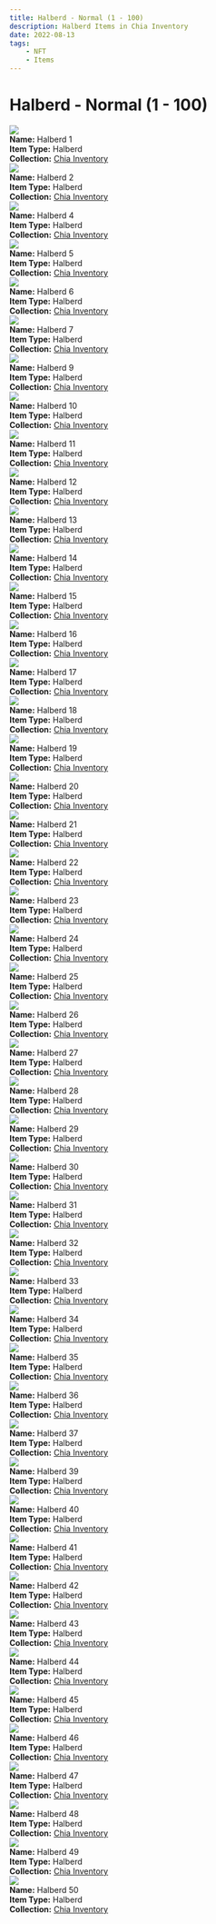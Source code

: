 ```yaml
---
title: Halberd - Normal (1 - 100)
description: Halberd Items in Chia Inventory
date: 2022-08-13
tags:
    - NFT
    - Items
---
```


# Halberd - Normal (1 - 100)
<div class="item_thumbnail">
<img loading="lazy" src="https://pnilv3h3e6pptmbrfc5aztyvpawi355sghd43ubwznhj6ga5hi.arweave.net/e1C67PsnnvmwMSi6DM8VeCyN97I-xx83QNstOnxgdOs"><br/>
<div><strong>Name:</strong> Halberd 1</div>
<div><strong>Item Type:</strong> Halberd</div>
<div><strong>Collection:</strong> <a href="https://www.spacescan.io/xch/nft/collection/col16fpva26fhdjp2echs3cr7c30gzl7qe67hu9grtsjcqldz354asjsyzp6wx">Chia Inventory</a></div>
</div>
<div class="item_thumbnail">
<img loading="lazy" src="https://nmqqgax3lhenjgiguonkbyrrddo7rt4h4a7hs67ilp5loasv.arweave.net/-ayEDAvtZyNSZBqOaoOIxGN34z4fgPnl76Fv6tw-JVw"><br/>
<div><strong>Name:</strong> Halberd 2</div>
<div><strong>Item Type:</strong> Halberd</div>
<div><strong>Collection:</strong> <a href="https://www.spacescan.io/xch/nft/collection/col16fpva26fhdjp2echs3cr7c30gzl7qe67hu9grtsjcqldz354asjsyzp6wx">Chia Inventory</a></div>
</div>
<div class="item_thumbnail">
<img loading="lazy" src="https://lq3mupdynj4qlnkmnplhbiol5yvxithwulbh26qj7lg7j24d.arweave.net/XDbKPHhqeQW1TGvWcKHL7it0-TPaiwn16C-frN9OuDk"><br/>
<div><strong>Name:</strong> Halberd 4</div>
<div><strong>Item Type:</strong> Halberd</div>
<div><strong>Collection:</strong> <a href="https://www.spacescan.io/xch/nft/collection/col16fpva26fhdjp2echs3cr7c30gzl7qe67hu9grtsjcqldz354asjsyzp6wx">Chia Inventory</a></div>
</div>
<div class="item_thumbnail">
<img loading="lazy" src="https://bb7o5l3dogdkt3azvcb6jqxqxr4m3sr5xbtdgnghitfdsnaw5wkq.arweave.net/CH7ur2NxhqnsGaiD5MLwvHjNyj24ZjM0x0TKOTQW7ZU"><br/>
<div><strong>Name:</strong> Halberd 5</div>
<div><strong>Item Type:</strong> Halberd</div>
<div><strong>Collection:</strong> <a href="https://www.spacescan.io/xch/nft/collection/col16fpva26fhdjp2echs3cr7c30gzl7qe67hu9grtsjcqldz354asjsyzp6wx">Chia Inventory</a></div>
</div>
<div class="item_thumbnail">
<img loading="lazy" src="https://zietrm6ot7bxnsq4zrdidlysoee73pfl7nq6flgf5foiujkdlm.arweave.net/ygk4s86fw3bKHMxGga8ScQn9vKv7Y_eKsxelciiVDW0"><br/>
<div><strong>Name:</strong> Halberd 6</div>
<div><strong>Item Type:</strong> Halberd</div>
<div><strong>Collection:</strong> <a href="https://www.spacescan.io/xch/nft/collection/col16fpva26fhdjp2echs3cr7c30gzl7qe67hu9grtsjcqldz354asjsyzp6wx">Chia Inventory</a></div>
</div>
<div class="item_thumbnail">
<img loading="lazy" src="https://2wcvmxbnehizrfbrsulkxswrl7brtwx5hcshzltbbwqjhrru.arweave.net/1YVWXC0h0ZiUMZUWq8-rRX8MZ2v04pHy_uYQ2gk8Y0s"><br/>
<div><strong>Name:</strong> Halberd 7</div>
<div><strong>Item Type:</strong> Halberd</div>
<div><strong>Collection:</strong> <a href="https://www.spacescan.io/xch/nft/collection/col16fpva26fhdjp2echs3cr7c30gzl7qe67hu9grtsjcqldz354asjsyzp6wx">Chia Inventory</a></div>
</div>
<div class="item_thumbnail">
<img loading="lazy" src="https://t7djusjeibljraoyo236rs6lewmrsyxxrswjqwoafu2q5eas.arweave.net/n8aa_SSRAVpiB2Ha36MvLJZkZYveMrJhZwC01DpA-SI"><br/>
<div><strong>Name:</strong> Halberd 9</div>
<div><strong>Item Type:</strong> Halberd</div>
<div><strong>Collection:</strong> <a href="https://www.spacescan.io/xch/nft/collection/col16fpva26fhdjp2echs3cr7c30gzl7qe67hu9grtsjcqldz354asjsyzp6wx">Chia Inventory</a></div>
</div>
<div class="item_thumbnail">
<img loading="lazy" src="https://vafw3esttqodxegj7b544rzz5bbkwc6umrevo4oqbbygwkqm.arweave.net/qAttklOc-HDuQyfh7zkc56EKrC9Rk--SVdx0AhwayoM"><br/>
<div><strong>Name:</strong> Halberd 10</div>
<div><strong>Item Type:</strong> Halberd</div>
<div><strong>Collection:</strong> <a href="https://www.spacescan.io/xch/nft/collection/col16fpva26fhdjp2echs3cr7c30gzl7qe67hu9grtsjcqldz354asjsyzp6wx">Chia Inventory</a></div>
</div>
<div class="item_thumbnail">
<img loading="lazy" src="https://rzydim5jdvckrthjfkyiidv5zdtk3s5kt2wjim7jdeqghpie.arweave.net/jnA0M6kd_RKjM6SqwhA69yOaty6-qerJQz6RkgY70EM"><br/>
<div><strong>Name:</strong> Halberd 11</div>
<div><strong>Item Type:</strong> Halberd</div>
<div><strong>Collection:</strong> <a href="https://www.spacescan.io/xch/nft/collection/col16fpva26fhdjp2echs3cr7c30gzl7qe67hu9grtsjcqldz354asjsyzp6wx">Chia Inventory</a></div>
</div>
<div class="item_thumbnail">
<img loading="lazy" src="https://b7nvlomuhwm45koetsmnt4plyefrbf3xdq6foybeay2jbetv.arweave.net/D9tVuZQ9mc6pxJyY2fHrwQsQl-3ccPFdgJAY-0kJJ1A"><br/>
<div><strong>Name:</strong> Halberd 12</div>
<div><strong>Item Type:</strong> Halberd</div>
<div><strong>Collection:</strong> <a href="https://www.spacescan.io/xch/nft/collection/col16fpva26fhdjp2echs3cr7c30gzl7qe67hu9grtsjcqldz354asjsyzp6wx">Chia Inventory</a></div>
</div>
<div class="item_thumbnail">
<img loading="lazy" src="https://t2pvsbu24qsmki6rgyyqr6h5cijfvaguqcuptqrw26x2gtu2ra.arweave.net/np9ZBprkJMUj0TYxCPj9EhJagNSAqPnCNtevo06ai_I"><br/>
<div><strong>Name:</strong> Halberd 13</div>
<div><strong>Item Type:</strong> Halberd</div>
<div><strong>Collection:</strong> <a href="https://www.spacescan.io/xch/nft/collection/col16fpva26fhdjp2echs3cr7c30gzl7qe67hu9grtsjcqldz354asjsyzp6wx">Chia Inventory</a></div>
</div>
<div class="item_thumbnail">
<img loading="lazy" src="https://nekqyujpdjg4t2y3famgraex3fneplgu6gi7vagztgkpbzjz4u.arweave.net/aRUMUS8aTcnrGy-gYaICX2VpHrNTxkfqA2ZmU8OU55U"><br/>
<div><strong>Name:</strong> Halberd 14</div>
<div><strong>Item Type:</strong> Halberd</div>
<div><strong>Collection:</strong> <a href="https://www.spacescan.io/xch/nft/collection/col16fpva26fhdjp2echs3cr7c30gzl7qe67hu9grtsjcqldz354asjsyzp6wx">Chia Inventory</a></div>
</div>
<div class="item_thumbnail">
<img loading="lazy" src="https://s3mp3gxjf7wkitg2ggurlpmd43z2fdqfcyvahtpxiozftjpque.arweave.net/ltj9mukv7KRM2jGpFb2D5vOijgUWKgPN90OyWaXwo-c"><br/>
<div><strong>Name:</strong> Halberd 15</div>
<div><strong>Item Type:</strong> Halberd</div>
<div><strong>Collection:</strong> <a href="https://www.spacescan.io/xch/nft/collection/col16fpva26fhdjp2echs3cr7c30gzl7qe67hu9grtsjcqldz354asjsyzp6wx">Chia Inventory</a></div>
</div>
<div class="item_thumbnail">
<img loading="lazy" src="https://j44wbkjewwkcujo6opya2oxdjl3kbwdcagokq35ki6nhplia.arweave.net/TzlgqSS1-lCol3nPwDTrjSvag2GIBnKhvqke_ad60AI"><br/>
<div><strong>Name:</strong> Halberd 16</div>
<div><strong>Item Type:</strong> Halberd</div>
<div><strong>Collection:</strong> <a href="https://www.spacescan.io/xch/nft/collection/col16fpva26fhdjp2echs3cr7c30gzl7qe67hu9grtsjcqldz354asjsyzp6wx">Chia Inventory</a></div>
</div>
<div class="item_thumbnail">
<img loading="lazy" src="https://o43lcwg32lbri4jnaktgg5yd3xfvomk6dug4zia3lnlllhqi.arweave.net/dzaxWNvSwxRxLQKmY3cD-3ct-XMV4dDcygG1tW-tZ4I"><br/>
<div><strong>Name:</strong> Halberd 17</div>
<div><strong>Item Type:</strong> Halberd</div>
<div><strong>Collection:</strong> <a href="https://www.spacescan.io/xch/nft/collection/col16fpva26fhdjp2echs3cr7c30gzl7qe67hu9grtsjcqldz354asjsyzp6wx">Chia Inventory</a></div>
</div>
<div class="item_thumbnail">
<img loading="lazy" src="https://cz5xi5hr4wyhxlg22bgm7g2b62vy7tt4uac5o6icvqtx5iyx.arweave.net/Fnt0d_PHlsHus2tBMz5tB9quPznygBdd5AqwnfqMX-w"><br/>
<div><strong>Name:</strong> Halberd 18</div>
<div><strong>Item Type:</strong> Halberd</div>
<div><strong>Collection:</strong> <a href="https://www.spacescan.io/xch/nft/collection/col16fpva26fhdjp2echs3cr7c30gzl7qe67hu9grtsjcqldz354asjsyzp6wx">Chia Inventory</a></div>
</div>
<div class="item_thumbnail">
<img loading="lazy" src="https://zdziqzrtkxr54b4v2w57luqgfgrbabiol6nobricgxt2umjvem.arweave.net/yPKI_ZjNV494HldW79dIGKaIQBQ5fmuDFAjXnqjE1I8"><br/>
<div><strong>Name:</strong> Halberd 19</div>
<div><strong>Item Type:</strong> Halberd</div>
<div><strong>Collection:</strong> <a href="https://www.spacescan.io/xch/nft/collection/col16fpva26fhdjp2echs3cr7c30gzl7qe67hu9grtsjcqldz354asjsyzp6wx">Chia Inventory</a></div>
</div>
<div class="item_thumbnail">
<img loading="lazy" src="https://inodut2r2iislvyyorasn4ft4kt3w4ymawdi3zgwijrw62a.arweave.net/Q1w6T1HSESXXGHRBJvCz4_qe7cwwFho3k1-k_J-jb2g"><br/>
<div><strong>Name:</strong> Halberd 20</div>
<div><strong>Item Type:</strong> Halberd</div>
<div><strong>Collection:</strong> <a href="https://www.spacescan.io/xch/nft/collection/col16fpva26fhdjp2echs3cr7c30gzl7qe67hu9grtsjcqldz354asjsyzp6wx">Chia Inventory</a></div>
</div>
<div class="item_thumbnail">
<img loading="lazy" src="https://sscrshwngvyspizmb3ih7gyvbhzw5bebdbwkksqq7yswxmi2zbhq.arweave.net/lIUZHs01cSejLA7Qf5sVCfNuhIEYbKVKEP4la7EayE8"><br/>
<div><strong>Name:</strong> Halberd 21</div>
<div><strong>Item Type:</strong> Halberd</div>
<div><strong>Collection:</strong> <a href="https://www.spacescan.io/xch/nft/collection/col16fpva26fhdjp2echs3cr7c30gzl7qe67hu9grtsjcqldz354asjsyzp6wx">Chia Inventory</a></div>
</div>
<div class="item_thumbnail">
<img loading="lazy" src="https://bxugcx4csnzwbrmziqy4iny7pcexvtbiaea4pnpqw4sgmlavilyq.arweave.net/DehhX4KTc2DFmUQxxDcfeIl6zCgBAce18LckZiwVQvE"><br/>
<div><strong>Name:</strong> Halberd 22</div>
<div><strong>Item Type:</strong> Halberd</div>
<div><strong>Collection:</strong> <a href="https://www.spacescan.io/xch/nft/collection/col16fpva26fhdjp2echs3cr7c30gzl7qe67hu9grtsjcqldz354asjsyzp6wx">Chia Inventory</a></div>
</div>
<div class="item_thumbnail">
<img loading="lazy" src="https://55soxpfforfzglpoaigqvwe7ajhqq64dsrqjg66pc52mf3h2.arweave.net/7-2TrvKV0S5Mt7gINCtifAk8Ie4OUYJN7_zxd0wuz6o"><br/>
<div><strong>Name:</strong> Halberd 23</div>
<div><strong>Item Type:</strong> Halberd</div>
<div><strong>Collection:</strong> <a href="https://www.spacescan.io/xch/nft/collection/col16fpva26fhdjp2echs3cr7c30gzl7qe67hu9grtsjcqldz354asjsyzp6wx">Chia Inventory</a></div>
</div>
<div class="item_thumbnail">
<img loading="lazy" src="https://4rydlhmtc6sdbouq4wav3gdrvabfvxbeln2ccwhrctun3cha.arweave.net/5H_A1nZMXpDC6k-OWBXZhxqAJa3CRbdCFY8RTo3Yj_g"><br/>
<div><strong>Name:</strong> Halberd 24</div>
<div><strong>Item Type:</strong> Halberd</div>
<div><strong>Collection:</strong> <a href="https://www.spacescan.io/xch/nft/collection/col16fpva26fhdjp2echs3cr7c30gzl7qe67hu9grtsjcqldz354asjsyzp6wx">Chia Inventory</a></div>
</div>
<div class="item_thumbnail">
<img loading="lazy" src="https://ihlkbdu6szhogvieytttywrv3unycygwuna63utq6d5tyn3hdrtq.arweave.net/Qdagjp6WTuNVBMTnPFo13RuBYNajQe3ScPD7PDdnHGc"><br/>
<div><strong>Name:</strong> Halberd 25</div>
<div><strong>Item Type:</strong> Halberd</div>
<div><strong>Collection:</strong> <a href="https://www.spacescan.io/xch/nft/collection/col16fpva26fhdjp2echs3cr7c30gzl7qe67hu9grtsjcqldz354asjsyzp6wx">Chia Inventory</a></div>
</div>
<div class="item_thumbnail">
<img loading="lazy" src="https://cemmesmwu6oagxtalger4xwnnwnk4wuwakk23viiywkkyqfi.arweave.net/ERjCSZannANeYFmJHl7NbZquWpYCla3V-CMW-UrECoU"><br/>
<div><strong>Name:</strong> Halberd 26</div>
<div><strong>Item Type:</strong> Halberd</div>
<div><strong>Collection:</strong> <a href="https://www.spacescan.io/xch/nft/collection/col16fpva26fhdjp2echs3cr7c30gzl7qe67hu9grtsjcqldz354asjsyzp6wx">Chia Inventory</a></div>
</div>
<div class="item_thumbnail">
<img loading="lazy" src="https://62ngaet2zzbegmj7ity3jfwhtzhrgb2it4vfdc667ezbybcj.arweave.net/9ppgEnrOQkMxP-0TxtJbHnk8TB0ifKlGL3vkyHAR_J4"><br/>
<div><strong>Name:</strong> Halberd 27</div>
<div><strong>Item Type:</strong> Halberd</div>
<div><strong>Collection:</strong> <a href="https://www.spacescan.io/xch/nft/collection/col16fpva26fhdjp2echs3cr7c30gzl7qe67hu9grtsjcqldz354asjsyzp6wx">Chia Inventory</a></div>
</div>
<div class="item_thumbnail">
<img loading="lazy" src="https://tspvjkhyi6o3rl44feaf4gnuub33g2557jdtt4ry73zuujqu.arweave.net/nJ9UqPhHnbivnCkAXh_m0oHeza736Rzny_-OP7zSiYU"><br/>
<div><strong>Name:</strong> Halberd 28</div>
<div><strong>Item Type:</strong> Halberd</div>
<div><strong>Collection:</strong> <a href="https://www.spacescan.io/xch/nft/collection/col16fpva26fhdjp2echs3cr7c30gzl7qe67hu9grtsjcqldz354asjsyzp6wx">Chia Inventory</a></div>
</div>
<div class="item_thumbnail">
<img loading="lazy" src="https://fetjj56itjy4kuembkiekaclq245prcsmyjehv33giaqlltegm.arweave.net/KSaU98iaccVQjAqQRQBLhr_nXxFJmEkPXezIBBa5kM4"><br/>
<div><strong>Name:</strong> Halberd 29</div>
<div><strong>Item Type:</strong> Halberd</div>
<div><strong>Collection:</strong> <a href="https://www.spacescan.io/xch/nft/collection/col16fpva26fhdjp2echs3cr7c30gzl7qe67hu9grtsjcqldz354asjsyzp6wx">Chia Inventory</a></div>
</div>
<div class="item_thumbnail">
<img loading="lazy" src="https://6d2dy42xxc5hlpce6hr5kaqufamcwifiqevepdj5cv34qdst6apa.arweave.net/8PQ8c1e4unW8RPHj1QIUKBgrIKiBKkeNPRV3yA5T8B4"><br/>
<div><strong>Name:</strong> Halberd 30</div>
<div><strong>Item Type:</strong> Halberd</div>
<div><strong>Collection:</strong> <a href="https://www.spacescan.io/xch/nft/collection/col16fpva26fhdjp2echs3cr7c30gzl7qe67hu9grtsjcqldz354asjsyzp6wx">Chia Inventory</a></div>
</div>
<div class="item_thumbnail">
<img loading="lazy" src="https://3u25ljbuy3kxdedj4xytfmswtkydjcylsmsqm5zu3nuggbendg6a.arweave.net/3TXVpDTG1XGQaeXxMrJWmrA0iwuTJQZ3NNtoYwSNGbw"><br/>
<div><strong>Name:</strong> Halberd 31</div>
<div><strong>Item Type:</strong> Halberd</div>
<div><strong>Collection:</strong> <a href="https://www.spacescan.io/xch/nft/collection/col16fpva26fhdjp2echs3cr7c30gzl7qe67hu9grtsjcqldz354asjsyzp6wx">Chia Inventory</a></div>
</div>
<div class="item_thumbnail">
<img loading="lazy" src="https://pn7fiushcv2hpxxey6tdhvw7ffz7q5uevcwefmj4vya6ccro.arweave.net/e35UUkcVdHfe5MemM9bfKXP4doSorEKxPK4B4__Qouo"><br/>
<div><strong>Name:</strong> Halberd 32</div>
<div><strong>Item Type:</strong> Halberd</div>
<div><strong>Collection:</strong> <a href="https://www.spacescan.io/xch/nft/collection/col16fpva26fhdjp2echs3cr7c30gzl7qe67hu9grtsjcqldz354asjsyzp6wx">Chia Inventory</a></div>
</div>
<div class="item_thumbnail">
<img loading="lazy" src="https://4ogfe3iv4noqrujzfryn3wnzfgw25yoxzxg56cdpbhqre7my.arweave.net/44x_SbRXjXQjR-OS-xw3dm5Ka2u4dfNzd8IbwnhEn2Y"><br/>
<div><strong>Name:</strong> Halberd 33</div>
<div><strong>Item Type:</strong> Halberd</div>
<div><strong>Collection:</strong> <a href="https://www.spacescan.io/xch/nft/collection/col16fpva26fhdjp2echs3cr7c30gzl7qe67hu9grtsjcqldz354asjsyzp6wx">Chia Inventory</a></div>
</div>
<div class="item_thumbnail">
<img loading="lazy" src="https://ylwiw5capxry6pgk5oerroul5uco46r6azujszw6m6mtd7cbs4.arweave.net/wuyLdEB94488yuuJGLqL7QTuej4GaJlm3meZM-fxBl4"><br/>
<div><strong>Name:</strong> Halberd 34</div>
<div><strong>Item Type:</strong> Halberd</div>
<div><strong>Collection:</strong> <a href="https://www.spacescan.io/xch/nft/collection/col16fpva26fhdjp2echs3cr7c30gzl7qe67hu9grtsjcqldz354asjsyzp6wx">Chia Inventory</a></div>
</div>
<div class="item_thumbnail">
<img loading="lazy" src="https://jvabmfk6g5jj5c43gz3yxeu2phcnxqgavemf4a63shecmcmv.arweave.net/TUAWFV43Up6LmzZ_3i5KaecTbwMCpGF-4D25HIJgmVE"><br/>
<div><strong>Name:</strong> Halberd 35</div>
<div><strong>Item Type:</strong> Halberd</div>
<div><strong>Collection:</strong> <a href="https://www.spacescan.io/xch/nft/collection/col16fpva26fhdjp2echs3cr7c30gzl7qe67hu9grtsjcqldz354asjsyzp6wx">Chia Inventory</a></div>
</div>
<div class="item_thumbnail">
<img loading="lazy" src="https://u4wrdpkvzghofzhugku54qedjnlcolj63qvhek257wcyzvdrjfmq.arweave.net/py0RvVXJjuLk9DKp3kCDS1YnLT7cKnIrXf2FjNRxSVk"><br/>
<div><strong>Name:</strong> Halberd 36</div>
<div><strong>Item Type:</strong> Halberd</div>
<div><strong>Collection:</strong> <a href="https://www.spacescan.io/xch/nft/collection/col16fpva26fhdjp2echs3cr7c30gzl7qe67hu9grtsjcqldz354asjsyzp6wx">Chia Inventory</a></div>
</div>
<div class="item_thumbnail">
<img loading="lazy" src="https://pczwv4oodvevxrbgwugyjrcvnfxrosu5htxecobg42cehssq.arweave.net/eLNq8c4_dSVvEJrUNhMRVaW8XSp-087kE4JuaEQ8pQ4"><br/>
<div><strong>Name:</strong> Halberd 37</div>
<div><strong>Item Type:</strong> Halberd</div>
<div><strong>Collection:</strong> <a href="https://www.spacescan.io/xch/nft/collection/col16fpva26fhdjp2echs3cr7c30gzl7qe67hu9grtsjcqldz354asjsyzp6wx">Chia Inventory</a></div>
</div>
<div class="item_thumbnail">
<img loading="lazy" src="https://6rbfjwtnklnotubc3orjw3yidmadixpbpibwmzvs7zv6ktgyy4.arweave.net/9EJU2m1S2unQItuim28I-GwA0XeF6A2Zmsv5r5UzYx0"><br/>
<div><strong>Name:</strong> Halberd 39</div>
<div><strong>Item Type:</strong> Halberd</div>
<div><strong>Collection:</strong> <a href="https://www.spacescan.io/xch/nft/collection/col16fpva26fhdjp2echs3cr7c30gzl7qe67hu9grtsjcqldz354asjsyzp6wx">Chia Inventory</a></div>
</div>
<div class="item_thumbnail">
<img loading="lazy" src="https://javjke32ks425doajveodtcn2zdjjizdeudwoetj6vqicodqo4.arweave.net/_SCqVE3pUua6NwE1I4cxN1kaUoyMlB2cSafVggThwd8"><br/>
<div><strong>Name:</strong> Halberd 40</div>
<div><strong>Item Type:</strong> Halberd</div>
<div><strong>Collection:</strong> <a href="https://www.spacescan.io/xch/nft/collection/col16fpva26fhdjp2echs3cr7c30gzl7qe67hu9grtsjcqldz354asjsyzp6wx">Chia Inventory</a></div>
</div>
<div class="item_thumbnail">
<img loading="lazy" src="https://5w7tdqi6wycuifej3w2yvrctfskgjkuxbi7hj5ve3ljjrs3qcq.arweave.net/7b8xwR62BUQUid21isRTLJRkqpcKPnT2pNrSmMtwF_A"><br/>
<div><strong>Name:</strong> Halberd 41</div>
<div><strong>Item Type:</strong> Halberd</div>
<div><strong>Collection:</strong> <a href="https://www.spacescan.io/xch/nft/collection/col16fpva26fhdjp2echs3cr7c30gzl7qe67hu9grtsjcqldz354asjsyzp6wx">Chia Inventory</a></div>
</div>
<div class="item_thumbnail">
<img loading="lazy" src="https://zjhwop66c4ozucavkwztva4su4y4ecdl66sowysmeqaxbefl.arweave.net/yk9nP94XHZoIFVWz_OoOSpzHCCGv3pOtiTCQBc-JCrk"><br/>
<div><strong>Name:</strong> Halberd 42</div>
<div><strong>Item Type:</strong> Halberd</div>
<div><strong>Collection:</strong> <a href="https://www.spacescan.io/xch/nft/collection/col16fpva26fhdjp2echs3cr7c30gzl7qe67hu9grtsjcqldz354asjsyzp6wx">Chia Inventory</a></div>
</div>
<div class="item_thumbnail">
<img loading="lazy" src="https://urychth3pqc2sghcdkzwzfes2o7ti44tb2qkkshqoxjqucgine.arweave.net/pHAjzPt8BakY4hqzbJSS0780c5_MOoKVI8HXTCgjIaU"><br/>
<div><strong>Name:</strong> Halberd 43</div>
<div><strong>Item Type:</strong> Halberd</div>
<div><strong>Collection:</strong> <a href="https://www.spacescan.io/xch/nft/collection/col16fpva26fhdjp2echs3cr7c30gzl7qe67hu9grtsjcqldz354asjsyzp6wx">Chia Inventory</a></div>
</div>
<div class="item_thumbnail">
<img loading="lazy" src="https://s5afxaoxljyh4zcq4ls4n7hkv4lshrp7db7yvimc6uvooi4i.arweave.net/l0BbgddacH5kUOLlxv_zqrxc-jxf8Y_f4qhgvUq5yOI"><br/>
<div><strong>Name:</strong> Halberd 44</div>
<div><strong>Item Type:</strong> Halberd</div>
<div><strong>Collection:</strong> <a href="https://www.spacescan.io/xch/nft/collection/col16fpva26fhdjp2echs3cr7c30gzl7qe67hu9grtsjcqldz354asjsyzp6wx">Chia Inventory</a></div>
</div>
<div class="item_thumbnail">
<img loading="lazy" src="https://vl6zeegzxf3xwvhg47wt7ewdq2bhldhlzfqevh5wmvqlks3nun2a.arweave.net/qv2SENm5d3tU5uftP5LDhoJ1jOvJYEqftmVgtUtto3Q"><br/>
<div><strong>Name:</strong> Halberd 45</div>
<div><strong>Item Type:</strong> Halberd</div>
<div><strong>Collection:</strong> <a href="https://www.spacescan.io/xch/nft/collection/col16fpva26fhdjp2echs3cr7c30gzl7qe67hu9grtsjcqldz354asjsyzp6wx">Chia Inventory</a></div>
</div>
<div class="item_thumbnail">
<img loading="lazy" src="https://yralxowwb27m3zt4yedbfe2zr2pcnacfyzhy6blvawrufoty.arweave.net/xEC7utYOvs3mfMEGE_-pNZjp4mgEXGT48FdQWjQrp4A"><br/>
<div><strong>Name:</strong> Halberd 46</div>
<div><strong>Item Type:</strong> Halberd</div>
<div><strong>Collection:</strong> <a href="https://www.spacescan.io/xch/nft/collection/col16fpva26fhdjp2echs3cr7c30gzl7qe67hu9grtsjcqldz354asjsyzp6wx">Chia Inventory</a></div>
</div>
<div class="item_thumbnail">
<img loading="lazy" src="https://q3it2e2nze7wkd6ddepvenxjpg24e3kzcs4xgkjk66k42quedq.arweave.net/htE9E03JP2UPwxkfUjbpebXCb_VkUuXMpKveVzUKEHE"><br/>
<div><strong>Name:</strong> Halberd 47</div>
<div><strong>Item Type:</strong> Halberd</div>
<div><strong>Collection:</strong> <a href="https://www.spacescan.io/xch/nft/collection/col16fpva26fhdjp2echs3cr7c30gzl7qe67hu9grtsjcqldz354asjsyzp6wx">Chia Inventory</a></div>
</div>
<div class="item_thumbnail">
<img loading="lazy" src="https://ih56wicslfwmhzd72bpf36gbflxfpvtj2zcnpr2wpdgjxjrsyq.arweave.net/QfvrIFJZbMPkf9BeXfjBKu5X1mnWRNfHVnjMm6Yyx-I"><br/>
<div><strong>Name:</strong> Halberd 48</div>
<div><strong>Item Type:</strong> Halberd</div>
<div><strong>Collection:</strong> <a href="https://www.spacescan.io/xch/nft/collection/col16fpva26fhdjp2echs3cr7c30gzl7qe67hu9grtsjcqldz354asjsyzp6wx">Chia Inventory</a></div>
</div>
<div class="item_thumbnail">
<img loading="lazy" src="https://nmgtqyvi4wjr5ze4lpikqjewzo4xn4dm43rwxtunxoqvbqd4.arweave.net/aw04Yqj_lkx7_knFvQqCSWy7l28Gzm42vOjbuhU_MB8"><br/>
<div><strong>Name:</strong> Halberd 49</div>
<div><strong>Item Type:</strong> Halberd</div>
<div><strong>Collection:</strong> <a href="https://www.spacescan.io/xch/nft/collection/col16fpva26fhdjp2echs3cr7c30gzl7qe67hu9grtsjcqldz354asjsyzp6wx">Chia Inventory</a></div>
</div>
<div class="item_thumbnail">
<img loading="lazy" src="https://2hi2ssawebmsbx67vpmckelrbe2qifxxxq5zrj246hrozn3qbxwa.arweave.net/0dGpSBYgWSDf36vYJRFxCTUEFve8O5inXPHi7LdwDew"><br/>
<div><strong>Name:</strong> Halberd 50</div>
<div><strong>Item Type:</strong> Halberd</div>
<div><strong>Collection:</strong> <a href="https://www.spacescan.io/xch/nft/collection/col16fpva26fhdjp2echs3cr7c30gzl7qe67hu9grtsjcqldz354asjsyzp6wx">Chia Inventory</a></div>
</div>

